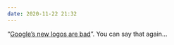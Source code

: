 ```yaml
---
date: 2020-11-22 21:32
---
```


“[Google’s new logos are bad](https://techcrunch.com/2020/10/06/googles-new-logos-are-bad/)”. You can say that again…